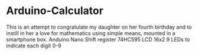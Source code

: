 # Arduino-Calculator

This is an attempt to congratulate my daughter on her fourth birthday
and to instill in her a love for mathematics using simple means, mounted in a smartphone box.
Anduino Nano
Shift register 74HC595
LCD 16x2
9 LEDs to indicate each digit 0-9

